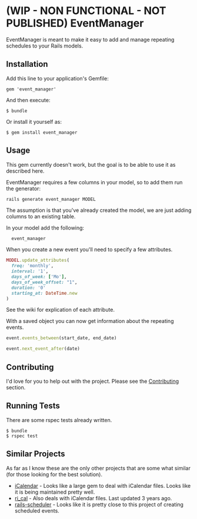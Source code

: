 # (WIP - NON FUNCTIONAL - NOT PUBLISHED) EventManager

EventManager is meant to make it easy to add and manage repeating schedules to your Rails models.


## Installation

Add this line to your application's Gemfile:

    gem 'event_manager'

And then execute:

    $ bundle

Or install it yourself as:

    $ gem install event_manager

## Usage

This gem currently doesn't work, but the goal is to be able to use it as described here.

EventManager requires a few columns in your model, so to add them run the generator:

```
rails generate event_manager MODEL
``` 

The assumption is that you've already created the model, we are just adding columns to an existing table.

In your model add the following:

```ruby
  event_manager
```

When you create a new event you'll need to specify a few attributes.

```ruby
MODEL.update_attributes(
  freq: 'monthly',
  interval: '1',
  days_of_week: ['Mo'],
  days_of_week_offset: "1",
  duration: '0'
  starting_at: DateTime.new
)
```

See the wiki for explication of each attribute.

With a saved object you can now get information about the repeating events.

```ruby
event.events_between(start_date, end_date)

event.next_event_after(date)
```

## Contributing

I'd love for you to help out with the project. Please see the [Contributing](CONTRIBUTING.md) section.

## Running Tests

There are some rspec tests already written.

```
$ bundle
$ rspec test
```

## Similar Projects

As far as I know these are the only other projects that are some what similar (for those looking for the best solution).

- [iCalendar](https://github.com/icalendar/icalendar) - Looks like a large gem to deal with iCalendar files. Looks like it is being maintained pretty well.
- [ri_cal](https://github.com/rubyredrick/ri_cal) - Also deals with iCalendar files. Last updated 3 years ago.
- [rails-scheduler](https://github.com/atd/rails-scheduler) - Looks like it is pretty close to this project of creating scheduled events.

